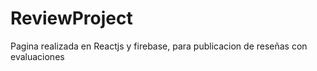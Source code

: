 # ReviewProject
Pagina realizada en Reactjs y firebase, para publicacion de reseñas con evaluaciones
